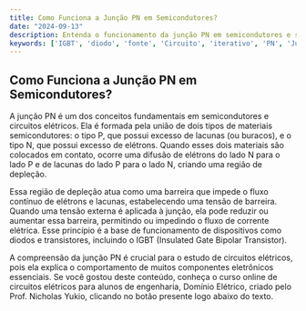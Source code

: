 ```yaml
---
title: Como Funciona a Junção PN em Semicondutores?
date: "2024-09-13"
description: Entenda o funcionamento da junção PN em semicondutores e sua importância em circuitos elétricos.
keywords: ['IGBT', 'diodo', 'fonte', 'Circuito', 'iterativo', 'PN', 'Junção']
---
```


## Como Funciona a Junção PN em Semicondutores?

A junção PN é um dos conceitos fundamentais em semicondutores e circuitos elétricos. Ela é formada pela união de dois tipos de materiais semicondutores: o tipo P, que possui excesso de lacunas (ou buracos), e o tipo N, que possui excesso de elétrons. Quando esses dois materiais são colocados em contato, ocorre uma difusão de elétrons do lado N para o lado P e de lacunas do lado P para o lado N, criando uma região de depleção.

Essa região de depleção atua como uma barreira que impede o fluxo contínuo de elétrons e lacunas, estabelecendo uma tensão de barreira. Quando uma tensão externa é aplicada à junção, ela pode reduzir ou aumentar essa barreira, permitindo ou impedindo o fluxo de corrente elétrica. Esse princípio é a base de funcionamento de dispositivos como diodos e transistores, incluindo o IGBT (Insulated Gate Bipolar Transistor).

A compreensão da junção PN é crucial para o estudo de circuitos elétricos, pois ela explica o comportamento de muitos componentes eletrônicos essenciais. Se você gostou deste conteúdo, conheça o curso online de circuitos elétricos para alunos de engenharia, Domínio Elétrico, criado pelo Prof. Nicholas Yukio, clicando no botão presente logo abaixo do texto.